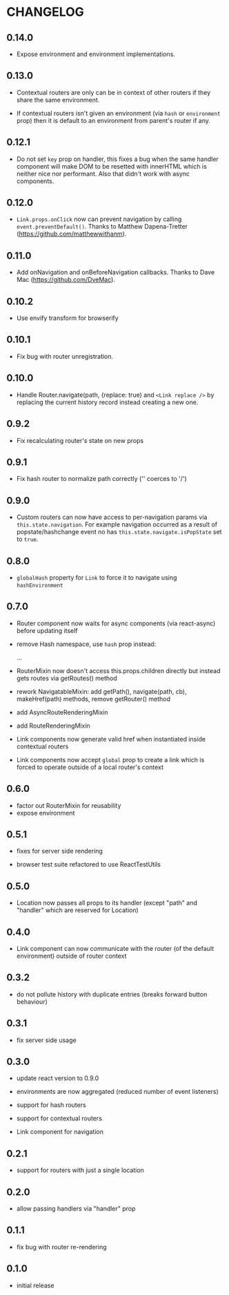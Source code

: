 # CHANGELOG

## 0.14.0

  - Expose environment and environment implementations.

## 0.13.0

  - Contextual routers are only can be in context of other routers if they share
    the same environment.

  - If contextual routers isn't given an environment (via `hash` or
    `environment` prop) then it is default to an environment from parent's
    router if any.

## 0.12.1

  - Do not set `key` prop on handler, this fixes a bug when the same handler
    component will make DOM to be resetted with innerHTML which is neither nice
    nor performant. Also that didn't work with async components.

## 0.12.0

  - `Link.props.onClick` now can prevent navigation by calling
    `event.preventDefault()`. Thanks to Matthew Dapena-Tretter
    (https://github.com/matthewwithanm).

## 0.11.0

  - Add onNavigation and onBeforeNavigation callbacks. Thanks to Dave Mac
    (https://github.com/DveMac).

## 0.10.2

  - Use envify transform for browserify

## 0.10.1

  - Fix bug with router unregistration.

## 0.10.0

  - Handle Router.navigate(path, {replace: true) and `<Link replace />` by
    replacing the current history record instead creating a new one.

## 0.9.2

  - Fix recalculating router's state on new props

## 0.9.1

  - Fix hash router to normalize path correctly ('' coerces to '/')

## 0.9.0

  - Custom routers can now have access to per-navigation params via
    `this.state.navigation`. For example navigation occurred as a result of
    popstate/hashchange event no has `this.state.navigate.isPopState` set to
    `true`.

## 0.8.0

  - `globalHash` property for `Link` to force it to navigate using
    `hashEnvironment`

## 0.7.0

  - Router component now waits for async components (via react-async) before
    updating itself

  - remove Hash namespace, use `hash` prop instead:

    <Locations hash>...</Locations>

  - RouterMixin now doesn't access this.props.children directly but instead gets
    routes via getRoutes() method

  - rework NavigatableMixin: add getPath(), navigate(path, cb), makeHref(path)
    methods, remove getRouter() method

  - add AsyncRouteRenderingMixin

  - add RouteRenderingMixin

  - Link components now generate valid href when instantiated inside contextual
    routers

  - Link components now accept `global` prop to create a link which is forced to
    operate outside of a local router's context

## 0.6.0

  - factor out RouterMixin for reusability
  - expose environment

## 0.5.1

  - fixes for server side rendering

  - browser test suite refactored to use ReactTestUtils

## 0.5.0

  - Location now passes all props to its handler (except "path" and "handler"
    which are reserved for Location)

## 0.4.0

  - Link component can now communicate with the router (of the default
    environment) outside of router context

## 0.3.2

  - do not pollute history with duplicate entries (breaks forward button
    behaviour)

## 0.3.1

  - fix server side usage

## 0.3.0

  - update react version to 0.9.0

  - environments are now aggregated (reduced number of event listeners)

  - support for hash routers

  - support for contextual routers

  - Link component for navigation

## 0.2.1

  - support for routers with just a single location

## 0.2.0

  - allow passing handlers via "handler" prop

## 0.1.1

  - fix bug with router re-rendering

## 0.1.0

  - initial release
